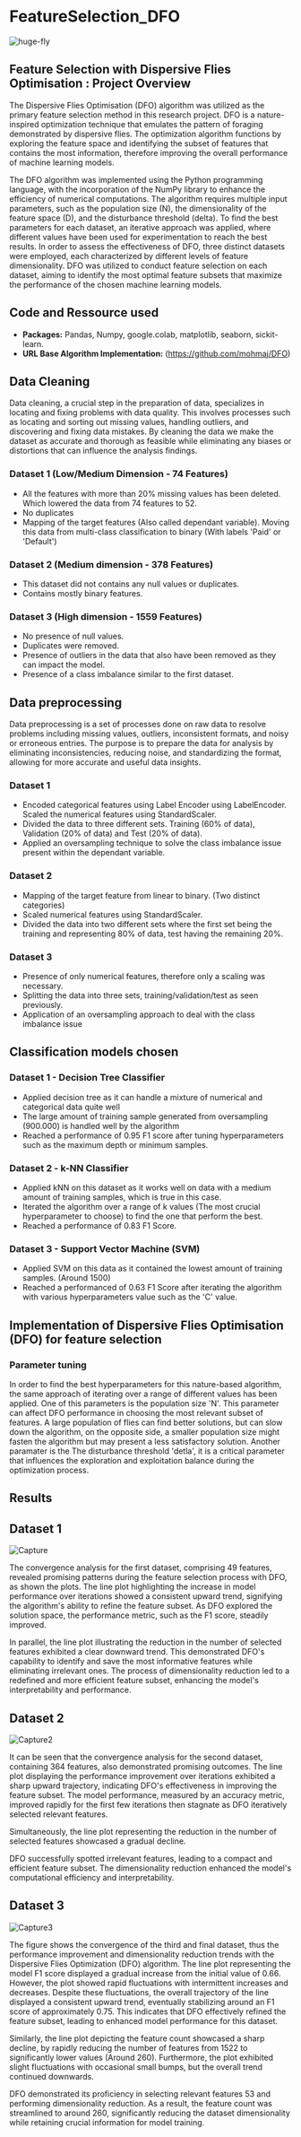 # FeatureSelection_DFO

![huge-fly](https://github.com/NadirBcn/FeatureSelection_DFO/assets/94077842/4390793e-1e1a-4b80-bbaa-57689234a0c8)

## Feature Selection with Dispersive Flies Optimisation : Project Overview

The Dispersive Flies Optimisation (DFO) algorithm was utilized as the primary feature selection method in this research project. DFO is a nature-inspired optimization technique that emulates the pattern of foraging demonstrated by dispersive flies. The optimization algorithm functions by exploring the feature space and identifying the subset of features that contains the most information, therefore improving the overall performance of machine learning models.

The DFO algorithm was implemented using the Python programming language, with the incorporation of the NumPy library to enhance the efficiency of numerical computations. The algorithm requires multiple input parameters, such as the population size (N), the dimensionality of the feature space (D), and the disturbance threshold (delta). To find the best parameters for each dataset, an iterative approach was applied, where different values have been
used for experimentation to reach the best results. In order to assess the effectiveness of DFO, three distinct datasets were employed, each characterized by different levels of feature dimensionality. DFO was utilized to conduct feature selection on each dataset, aiming to identify the most optimal feature subsets that maximize the performance of the chosen machine learning models.





## Code and Ressource used 

* **Packages:** Pandas, Numpy, google.colab, matplotlib, seaborn, sickit-learn.
* **URL Base Algorithm Implementation:** (https://github.com/mohmaj/DFO)


## Data Cleaning
Data cleaning, a crucial step in the preparation of data, specializes in locating and fixing
problems with data quality. This involves processes such as locating and sorting out missing
values, handling outliers, and discovering and fixing data mistakes. By cleaning the data we
make the dataset as accurate and thorough as feasible while eliminating any biases or distortions
that can influence the analysis findings.

### Dataset 1 (Low/Medium Dimension - 74 Features) 
* All the features with more than 20% missing values has been deleted. Which lowered the data from 74 features to 52.
* No duplicates
* Mapping of the target features (Also called dependant variable). Moving this data from multi-class classification to binary (With labels 'Paid' or 'Default')
  
### Dataset 2 (Medium dimension - 378 Features)
* This dataset did not contains any null values or duplicates.
* Contains mostly binary features. 

### Dataset 3 (High dimension - 1559 Features)
* No presence of null values.
* Duplicates were removed.
* Presence of outliers in the data that also have been removed as they can impact the model.
* Presence of a class imbalance similar to the first dataset.


## Data preprocessing 
Data preprocessing is a set of processes done on raw data to resolve problems including missing
values, outliers, inconsistent formats, and noisy or erroneous entries. The purpose is to prepare
the data for analysis by eliminating inconsistencies, reducing noise, and standardizing the
format, allowing for more accurate and useful data insights.

### Dataset 1 
* Encoded categorical features using Label Encoder using LabelEncoder. Scaled the numerical features using StandardScaler.
* Divided the data to three different sets. Training (60% of data), Validation (20% of data) and Test (20% of data).
* Applied an oversampling technique to solve the class imbalance issue present within the dependant variable.
  
### Dataset 2
* Mapping of the target feature from linear to binary. (Two distinct categories)
* Scaled numerical features using StandardScaler. 
* Divided the data into two different sets where the first set being the training and representing 80% of data, test having the remaining 20%.
  
### Dataset 3
* Presence of only numerical features, therefore only a scaling was necessary.
* Splitting the data into three sets, training/validation/test as seen previously.
* Application of an oversampling approach to deal with the class imbalance issue



## Classification models chosen

### Dataset 1 - Decision Tree Classifier 
* Applied decision tree as it can handle a mixture of numerical and categorical data quite well
* The large amount of training sample generated from oversampling (900.000) is handled well by the algorithm
* Reached a performance of 0.95 F1 score after tuning hyperparameters such as the maximum depth or minimum samples. 

### Dataset 2 - k-NN Classifier
* Applied kNN on this dataset as it works well on data with a medium amount of training samples, which is true in this case.
* Iterated the algorithm over a range of k values (The most crucial hyperparameter to choose) to find the one that perform the best.
* Reached a performance of 0.83 F1 Score.
  
### Dataset 3 - Support Vector Machine (SVM)
* Applied SVM on this data as it contained the lowest amount of training samples. (Around 1500)
* Reached a performanced of 0.63 F1 Score after iterating the algorithm with various hyperparameters value such as the 'C' value.


## Implementation of Dispersive Flies Optimisation (DFO) for feature selection

### Parameter tuning 
In order to find the best hyperparameters for this nature-based algorithm, the same approach of iterating over a range of different values has been applied. One of this parameters is the population size 'N'. This parameter can affect DFO performance in choosing the most relevant subset of features. A large population of flies can find better solutions, but can slow down the algorithm, on the opposite side, a smaller population size might fasten the algorithm but may present a less satisfactory solution. Another paramater is the The disturbance threshold 'detla', it is a
critical parameter that influences the exploration and exploitation balance during the optimization process. 

## Results 

## Dataset 1 
![Capture](https://github.com/NadirBcn/FeatureSelection_DFO/assets/94077842/31616b5e-562a-4753-93c5-a821e8a4de2e)

The convergence analysis for the first dataset, comprising 49 features, revealed promising patterns during the feature selection process with DFO, as shown the plots. The line plot highlighting the increase in model performance over iterations showed a consistent upward trend, signifying the algorithm's ability to refine the feature subset. As DFO explored the solution space, the performance metric, such as the F1 score, steadily improved.

In parallel, the line plot illustrating the reduction in the number of selected features exhibited a clear downward trend. This demonstrated DFO's capability to identify and save the most informative features while eliminating irrelevant ones. The process of dimensionality reduction led to a redefined and more efficient feature subset, enhancing the model's interpretability and performance.


## Dataset 2 
![Capture2](https://github.com/NadirBcn/FeatureSelection_DFO/assets/94077842/5dd3d5e3-3262-4236-8932-ab237a77ba4d)

It can be seen that the convergence analysis for the second dataset, containing 364 features, also demonstrated promising outcomes. The line plot displaying the performance improvement over iterations exhibited a sharp upward trajectory, indicating DFO's effectiveness in improving the feature subset. The model performance, measured by an accuracy metric, improved rapidly for the first few iterations then stagnate as DFO iteratively selected relevant features.

Simultaneously, the line plot representing the reduction in the number of selected features showcased a gradual decline. 

DFO successfully spotted irrelevant features, leading to a compact and efficient feature subset. The dimensionality reduction enhanced the model's computational efficiency and interpretability.

## Dataset 3
![Capture3](https://github.com/NadirBcn/FeatureSelection_DFO/assets/94077842/38482839-149a-4b51-a313-176451df10ba)

The figure shows the convergence of the third and final dataset, thus the performance improvement and dimensionality reduction trends with the Dispersive Flies Optimization (DFO) algorithm. The line plot representing the model F1 score displayed a gradual increase from the initial value of 0.66. However, the plot showed rapid fluctuations with intermittent increases and decreases. Despite these fluctuations, the overall trajectory of the line displayed a consistent upward trend, eventually stabilizing around an F1 score of approximately 0.75. This indicates that DFO effectively refined the feature subset, leading to enhanced model performance for this dataset.

Similarly, the line plot depicting the feature count showcased a sharp decline, by rapidly reducing the number of features from 1522 to significantly lower values (Around 260). Furthermore, the plot exhibited slight fluctuations with occasional small bumps, but the overall trend continued downwards. 

DFO demonstrated its proficiency in selecting relevant features 53 and performing dimensionality reduction. As a result, the feature count was streamlined to around 260, significantly reducing the dataset dimensionality while retaining crucial information for model training.











